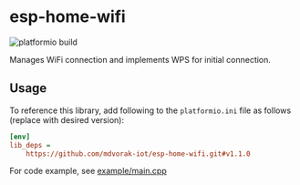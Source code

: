 # esp-home-wifi

![platformio build](https://github.com/mdvorak-iot/esp-home-wifi/workflows/platformio%20build/badge.svg)

Manages WiFi connection and implements WPS for initial connection.

## Usage

To reference this library, add following to the `platformio.ini` file as follows (replace with desired version):

```ini
[env]
lib_deps =
    https://github.com/mdvorak-iot/esp-home-wifi.git#v1.1.0
```

For code example, see [example/main.cpp](example/main.cpp)
